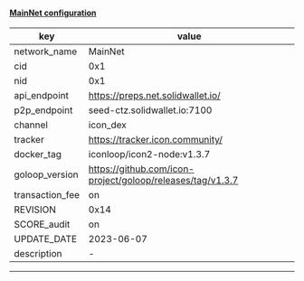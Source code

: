 #### [MainNet configuration](https://networkinfo.solidwallet.io/node_info/MainNet/default_configure.yml)
|key|value|
|---|---|
|network_name|MainNet|
|cid|0x1|
|nid|0x1|
|api_endpoint|https://preps.net.solidwallet.io/|
|p2p_endpoint|seed-ctz.solidwallet.io:7100|
|channel|icon_dex|
|tracker|https://tracker.icon.community/|
|docker_tag|iconloop/icon2-node:v1.3.7|
|goloop_version|https://github.com/icon-project/goloop/releases/tag/v1.3.7|
|transaction_fee|on|
|REVISION|0x14|
|SCORE_audit|on|
|UPDATE_DATE|2023-06-07|
|description|-|
---
